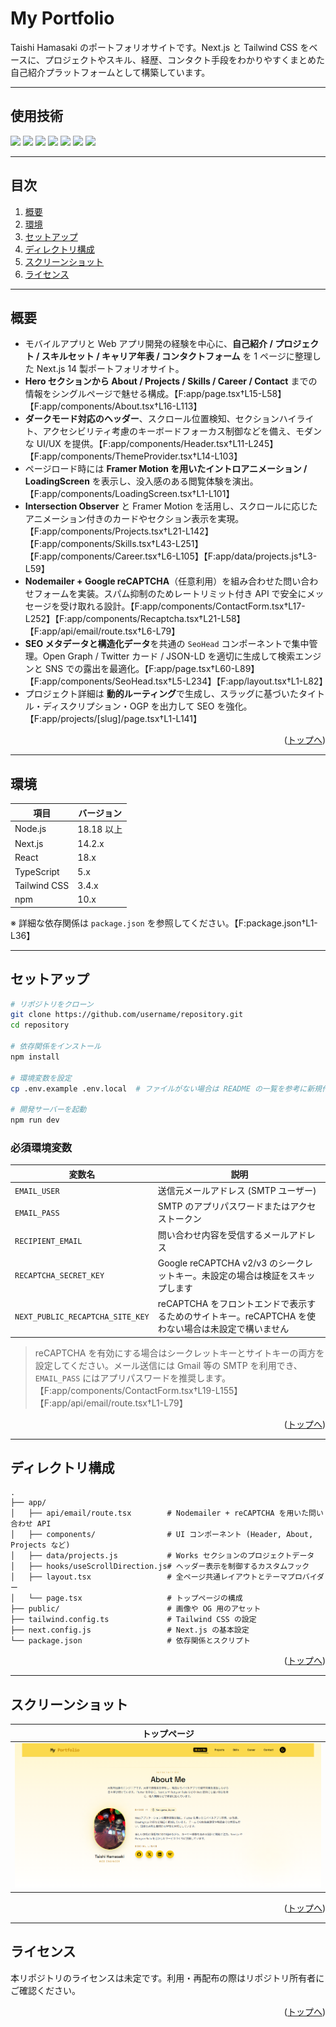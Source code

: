 <div id="top"></div>

# My Portfolio

Taishi Hamasaki のポートフォリオサイトです。Next.js と Tailwind CSS をベースに、プロジェクトやスキル、経歴、コンタクト手段をわかりやすくまとめた自己紹介プラットフォームとして構築しています。

---

## 使用技術

<p style="display: inline">
  <img src="https://img.shields.io/badge/-Next.js-000000?style=for-the-badge&logo=next.js&logoColor=white">
  <img src="https://img.shields.io/badge/-React-20232A?style=for-the-badge&logo=react&logoColor=61DAFB">
  <img src="https://img.shields.io/badge/-TypeScript-3178C6?style=for-the-badge&logo=typescript&logoColor=white">
  <img src="https://img.shields.io/badge/-TailwindCSS-06B6D4?style=for-the-badge&logo=tailwindcss&logoColor=white">
  <img src="https://img.shields.io/badge/-Framer%20Motion-0055FF?style=for-the-badge&logo=framer&logoColor=white">
  <img src="https://img.shields.io/badge/-Nodemailer-00B140?style=for-the-badge&logo=npm&logoColor=white">
  <img src="https://img.shields.io/badge/-Vercel-000000?style=for-the-badge&logo=vercel&logoColor=white">
</p>

---

## 目次

1. [概要](#概要)  
2. [環境](#環境)  
3. [セットアップ](#セットアップ)  
4. [ディレクトリ構成](#ディレクトリ構成)  
5. [スクリーンショット](#スクリーンショット)  
6. [ライセンス](#ライセンス)

---

## 概要

* モバイルアプリと Web アプリ開発の経験を中心に、**自己紹介 / プロジェクト / スキルセット / キャリア年表 / コンタクトフォーム** を 1 ページに整理した Next.js 14 製ポートフォリオサイト。
* **Hero セクションから About / Projects / Skills / Career / Contact** までの情報をシングルページで魅せる構成。【F\:app/page.tsx†L15-L58】【F\:app/components/About.tsx†L16-L113】
* **ダークモード対応のヘッダー**、スクロール位置検知、セクションハイライト、アクセシビリティ考慮のキーボードフォーカス制御などを備え、モダンな UI/UX を提供。【F\:app/components/Header.tsx†L11-L245】【F\:app/components/ThemeProvider.tsx†L14-L103】
* ページロード時には **Framer Motion を用いたイントロアニメーション / LoadingScreen** を表示し、没入感のある閲覧体験を演出。【F\:app/components/LoadingScreen.tsx†L1-L101】
* **Intersection Observer** と Framer Motion を活用し、スクロールに応じたアニメーション付きのカードやセクション表示を実現。【F\:app/components/Projects.tsx†L21-L142】【F\:app/components/Skills.tsx†L43-L251】【F\:app/components/Career.tsx†L6-L105】【F\:app/data/projects.js†L3-L59】
* **Nodemailer + Google reCAPTCHA**（任意利用）を組み合わせた問い合わせフォームを実装。スパム抑制のためレートリミット付き API で安全にメッセージを受け取れる設計。【F\:app/components/ContactForm.tsx†L17-L252】【F\:app/components/Recaptcha.tsx†L21-L58】【F\:app/api/email/route.tsx†L6-L79】
* **SEO メタデータと構造化データ**を共通の `SeoHead` コンポーネントで集中管理。Open Graph / Twitter カード / JSON-LD を適切に生成して検索エンジンと SNS での露出を最適化。【F\:app/page.tsx†L60-L89】【F\:app/components/SeoHead.tsx†L5-L234】【F\:app/layout.tsx†L1-L82】
* プロジェクト詳細は **動的ルーティング**で生成し、スラッグに基づいたタイトル・ディスクリプション・OGP を出力して SEO を強化。【F\:app/projects/\[slug]/page.tsx†L1-L141】

<p align="right">(<a href="#top">トップへ</a>)</p>

---

## 環境

| 項目 | バージョン |
| ---- | ---------- |
| Node.js | 18.18 以上 |
| Next.js | 14.2.x |
| React | 18.x |
| TypeScript | 5.x |
| Tailwind CSS | 3.4.x |
| npm | 10.x |

※ 詳細な依存関係は `package.json` を参照してください。【F:package.json†L1-L36】

---

## セットアップ

```bash
# リポジトリをクローン
git clone https://github.com/username/repository.git
cd repository

# 依存関係をインストール
npm install

# 環境変数を設定
cp .env.example .env.local  # ファイルがない場合は README の一覧を参考に新規作成してください

# 開発サーバーを起動
npm run dev
```

### 必須環境変数

| 変数名 | 説明 |
| ------ | ---- |
| `EMAIL_USER` | 送信元メールアドレス (SMTP ユーザー) |
| `EMAIL_PASS` | SMTP のアプリパスワードまたはアクセストークン |
| `RECIPIENT_EMAIL` | 問い合わせ内容を受信するメールアドレス |
| `RECAPTCHA_SECRET_KEY` | Google reCAPTCHA v2/v3 のシークレットキー。未設定の場合は検証をスキップします |
| `NEXT_PUBLIC_RECAPTCHA_SITE_KEY` | reCAPTCHA をフロントエンドで表示するためのサイトキー。reCAPTCHA を使わない場合は未設定で構いません |

> reCAPTCHA を有効にする場合はシークレットキーとサイトキーの両方を設定してください。メール送信には Gmail 等の SMTP を利用でき、`EMAIL_PASS` にはアプリパスワードを推奨します。【F:app/components/ContactForm.tsx†L19-L155】【F:app/api/email/route.tsx†L1-L79】

<p align="right">(<a href="#top">トップへ</a>)</p>

---

## ディレクトリ構成

```
.
├── app/
│   ├── api/email/route.tsx        # Nodemailer + reCAPTCHA を用いた問い合わせ API
│   ├── components/                # UI コンポーネント (Header, About, Projects など)
│   ├── data/projects.js           # Works セクションのプロジェクトデータ
│   ├── hooks/useScrollDirection.js# ヘッダー表示を制御するカスタムフック
│   ├── layout.tsx                 # 全ページ共通レイアウトとテーマプロバイダー
│   └── page.tsx                   # トップページの構成
├── public/                        # 画像や OG 用のアセット
├── tailwind.config.ts             # Tailwind CSS の設定
├── next.config.js                 # Next.js の基本設定
└── package.json                   # 依存関係とスクリプト
```

<p align="right">(<a href="#top">トップへ</a>)</p>

---

## スクリーンショット

| トップページ |
| ------------ |
| ![トップページ](public/portfolio.png) |

<p align="right">(<a href="#top">トップへ</a>)</p>

---

## ライセンス

本リポジトリのライセンスは未定です。利用・再配布の際はリポジトリ所有者にご確認ください。

<p align="right">(<a href="#top">トップへ</a>)</p>
